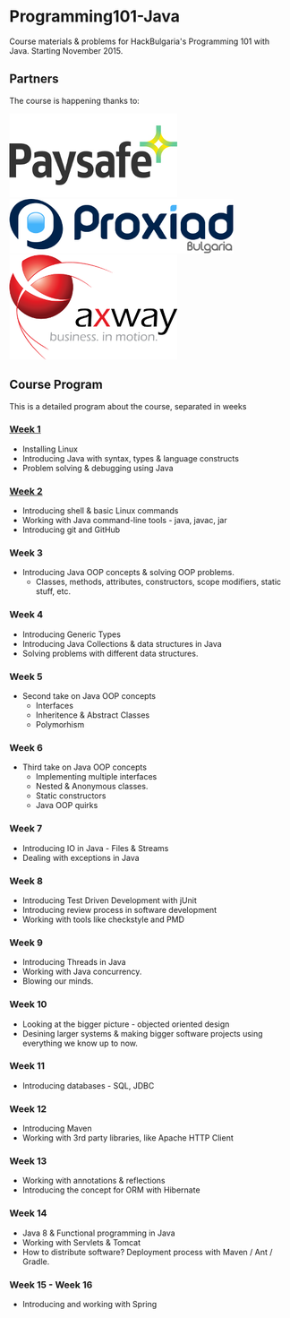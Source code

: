 # Programming101-Java

Course materials &amp; problems for HackBulgaria's Programming 101 with Java. Starting November 2015.

## Partners

The course is happening thanks to:

[![Paysafe](partners/Paysafe.jpg)](https://www.paysafe.com/)
[![Proxiad Bulgaria](partners/ProxiadBulgaria.png)](http://www.proxiad.com/english/)
[![Axway](partners/Axway.png)](https://www.axway.com/en)

## Course Program

This is a detailed program about the course, separated in weeks

### [Week 1](https://github.com/HackBulgaria/Programming101-Java/blob/master/week01)

* Installing Linux
* Introducing Java with syntax, types & language constructs
* Problem solving & debugging using Java

### [Week 2](https://github.com/HackBulgaria/Programming101-Java/blob/master/week01)

* Introducing shell & basic Linux commands
* Working with Java command-line tools - java, javac, jar
* Introducing git and GitHub

### Week 3

* Introducing Java OOP concepts & solving OOP problems.
  * Classes, methods, attributes, constructors, scope modifiers, static stuff, etc.

### Week 4

* Introducing Generic Types
* Introducing Java Collections & data structures in Java
* Solving problems with different data structures.


### Week 5

* Second take on Java OOP concepts
  * Interfaces
  * Inheritence & Abstract Classes
  * Polymorhism

### Week 6

* Third take on Java OOP concepts
  * Implementing multiple interfaces
  * Nested & Anonymous classes.
  * Static constructors
  * Java OOP quirks

### Week 7

* Introducing IO in Java - Files & Streams
* Dealing with exceptions in Java

### Week 8

* Introducing Test Driven Development with jUnit
* Introducing review process in software development
* Working with tools like checkstyle and PMD

### Week 9

* Introducing Threads in Java
* Working with Java concurrency.
* Blowing our minds.

### Week 10

* Looking at the bigger picture - objected oriented design
* Desining larger systems & making bigger software projects using everything we know up to now.

### Week 11

* Introducing databases - SQL, JDBC

### Week 12

* Introducing Maven
* Working with 3rd party libraries, like Apache HTTP Client

### Week 13

* Working with annotations & reflections
* Introducing the concept for ORM with Hibernate 

### Week 14

* Java 8 & Functional programming in Java
* Working with Servlets & Tomcat
* How to distribute software? Deployment process with Maven / Ant / Gradle.

### Week 15 - Week 16

* Introducing and working with Spring
